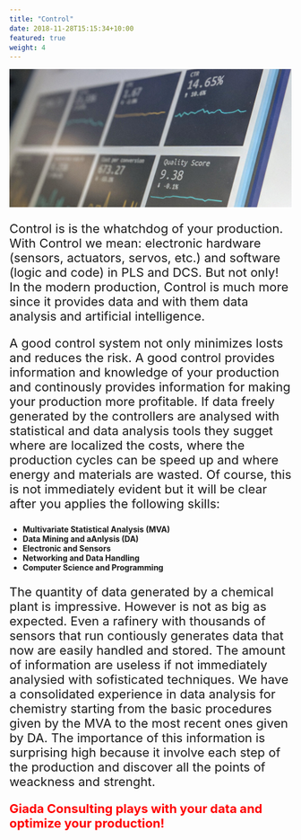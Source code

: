 ```yaml
---
title: "Control"
date: 2018-11-28T15:15:34+10:00
featured: true
weight: 4
---
```



![Accounting Services](/images/header_unsplash_12_screen.jpg)

<p style="font-size:22px">
Control is is the whatchdog of your production. With Control we mean: electronic hardware (sensors, actuators, servos, etc.) and software (logic and code) in PLS and DCS. But not only! In the modern production, Control is much more since it provides
data and with them data analysis and artificial intelligence.</p>
<p style="font-size:22px">A good control system not only minimizes losts and reduces the risk. A good control provides information and knowledge of your production and continously provides information for making 
your production more profitable. If data freely generated by the controllers are analysed with statistical and data analysis tools they sugget where are localized the costs, where the production cycles can be speed up and where energy 
and materials are wasted. Of course, this is not immediately evident but it will be clear after you applies the following skills:</p>
<p style="font-size:24px">
<ul><b>
  <li>Multivariate Statistical Analysis (MVA)</li>
  <li>Data Mining and aAnlysis (DA)</li>
  <li>Electronic and Sensors</li>
  <li>Networking and Data Handling</li>
  <li>Computer Science and Programming</li>
</b></ul></p>
<p style="font-size:22px">
The quantity of data generated by a chemical plant is impressive. However is not as big as expected. Even a rafinery with thousands of sensors that run contiously generates data that now are easily handled and stored.
The amount of information are useless if not immediately analysied with sofisticated techniques. We have a consolidated experience in data analysis for chemistry starting from the basic procedures given by the MVA to the most 
recent ones given by DA. The importance of this information is surprising high because it involve each step of the production and discover all the points of weackness and strenght.
</p>


<p style="font-size:22px"> <span style="color:red"> <b>Giada Consulting plays with your data and optimize your production!</b></span></p>
